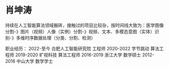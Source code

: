 # 肖坤涛
持续在人工智能算法领域搬砖，接触过的项目比较杂，按时间线大致为：医学图像分割-》图片（视频）人像（实例）分割-》视频、文本、多模态意图（实体）识别-》多维时序数据处理（分类、分割、检测）

职业经历：
2022-至今 合肥人工智能研究院 工程师
2020-2022 字节跳动 算法工程师
2019-2020 旷视科技 算法工程师
2016-2019 浙江大学 数学硕士
2012-2016 中山大学 数学学士
